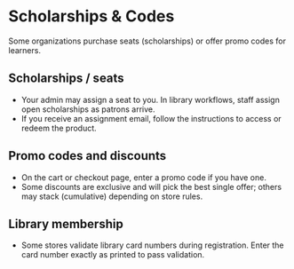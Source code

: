 # Scholarships & Codes

Some organizations purchase seats (scholarships) or offer promo codes for learners.

## Scholarships / seats
- Your admin may assign a seat to you. In library workflows, staff assign open scholarships as patrons arrive.
- If you receive an assignment email, follow the instructions to access or redeem the product.

## Promo codes and discounts
- On the cart or checkout page, enter a promo code if you have one.
- Some discounts are exclusive and will pick the best single offer; others may stack (cumulative) depending on store rules.

## Library membership
- Some stores validate library card numbers during registration. Enter the card number exactly as printed to pass validation.
